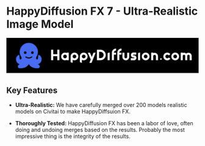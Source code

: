 # HappyDiffusion FX 7 - Ultra-Realistic Image Model

<p align="center">
  <img src="https://raw.githubusercontent.com/HappyDiffusion/HappyDiffusionFX/main/Logo.png" alt="HappyDiffusion FX Logo">
</p>

## Key Features

- **Ultra-Realistic:** We have carefully merged over 200 models realistic models on Civitai to make HappyDiffsuion FX.

- **Thoroughly Tested:** HappyDiffusion FX has been a labor of love, often doing and undoing merges based on the results. Probably the most impressive thing is the integrity of the results.
